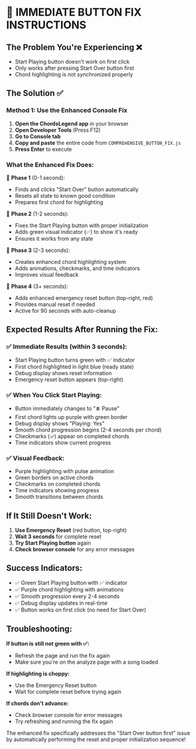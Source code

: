 # 🚨 IMMEDIATE BUTTON FIX INSTRUCTIONS

## The Problem You're Experiencing ❌

- Start Playing button doesn't work on first click
- Only works after pressing Start Over button first
- Chord highlighting is not synchronized properly

## The Solution ✅

### Method 1: Use the Enhanced Console Fix

1. **Open the ChordsLegend app** in your browser
2. **Open Developer Tools** (Press F12)
3. **Go to Console tab**
4. **Copy and paste** the entire code from `COMPREHENSIVE_BUTTON_FIX.js`
5. **Press Enter** to execute

### What the Enhanced Fix Does:

🔄 **Phase 1** (0-1 second):

- Finds and clicks "Start Over" button automatically
- Resets all state to known good condition
- Prepares first chord for highlighting

🎯 **Phase 2** (1-2 seconds):

- Fixes the Start Playing button with proper initialization
- Adds green visual indicator (✅) to show it's ready
- Ensures it works from any state

🎨 **Phase 3** (2-3 seconds):

- Creates enhanced chord highlighting system
- Adds animations, checkmarks, and time indicators
- Improves visual feedback

🚨 **Phase 4** (3+ seconds):

- Adds enhanced emergency reset button (top-right, red)
- Provides manual reset if needed
- Active for 90 seconds with auto-cleanup

## Expected Results After Running the Fix:

### ✅ **Immediate Results** (within 3 seconds):

- Start Playing button turns green with ✅ indicator
- First chord highlighted in light blue (ready state)
- Debug display shows reset information
- Emergency reset button appears (top-right)

### ✅ **When You Click Start Playing**:

- Button immediately changes to "⏸️ Pause"
- First chord lights up purple with green border
- Debug display shows "Playing: Yes"
- Smooth chord progression begins (2-4 seconds per chord)
- Checkmarks (✓) appear on completed chords
- Time indicators show current progress

### ✅ **Visual Feedback**:

- Purple highlighting with pulse animation
- Green borders on active chords
- Checkmarks on completed chords
- Time indicators showing progress
- Smooth transitions between chords

## If It Still Doesn't Work:

1. **Use Emergency Reset** (red button, top-right)
2. **Wait 3 seconds** for complete reset
3. **Try Start Playing button** again
4. **Check browser console** for any error messages

## Success Indicators:

- ✅ Green Start Playing button with ✅ indicator
- ✅ Purple chord highlighting with animations
- ✅ Smooth progression every 2-4 seconds
- ✅ Debug display updates in real-time
- ✅ Button works on first click (no need for Start Over)

## Troubleshooting:

**If button is still not green with ✅:**

- Refresh the page and run the fix again
- Make sure you're on the analyze page with a song loaded

**If highlighting is choppy:**

- Use the Emergency Reset button
- Wait for complete reset before trying again

**If chords don't advance:**

- Check browser console for error messages
- Try refreshing and running the fix again

The enhanced fix specifically addresses the "Start Over button first" issue by automatically performing the reset and proper initialization sequence!
